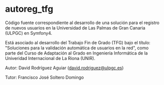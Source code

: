 # autoreg_tfg

Código fuente correspondiente al desarrollo de una solución para el registro de nuevos usuarios en la Universidad de Las Palmas de Gran Canaria (ULPGC) en Symfony4.

Está asociado al desarrollo del Trabajo Fin de Grado (TFG) bajo el título: "Soluciones para la validación automática de usuarios en la red", como parte del Curso de Adaptación al Grado en Ingeniería Informática de la Univeridad Internacional de La Riona (UNIR).

Autor: David Rodríguez Aguiar (david.rodriguez@ulpgc.es)

Tutor: Francisco José Soltero Domingo
